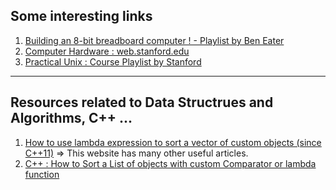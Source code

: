 ## Some interesting links
1. [Building an 8-bit breadboard computer ! - Playlist by Ben Eater](https://www.youtube.com/playlist?list=PLowKtXNTBypGqImE405J2565dvjafglHU)
2. [Computer Hardware : web.stanford.edu](https://web.stanford.edu/class/cs101/hardware-1.html)
3. [Practical Unix : Course  Playlist by Stanford](https://www.youtube.com/playlist?list=PLAn5BRyzQEf9VoK8gRKp8Z0LGME6fISaE)


---
## Resources related to Data Structrues and Algorithms, C++ ...
1. [How to use lambda expression to sort a vector of custom objects (since C++11)](https://www.walletfox.com/course/sortvectorofcustomobjects11.php) => This website has many other useful articles.
2. [C++ : How to Sort a List of objects with custom Comparator or lambda function](https://thispointer.com/c-how-to-sort-a-list-of-objects-with-custom-comparator-or-lambda-function/)
